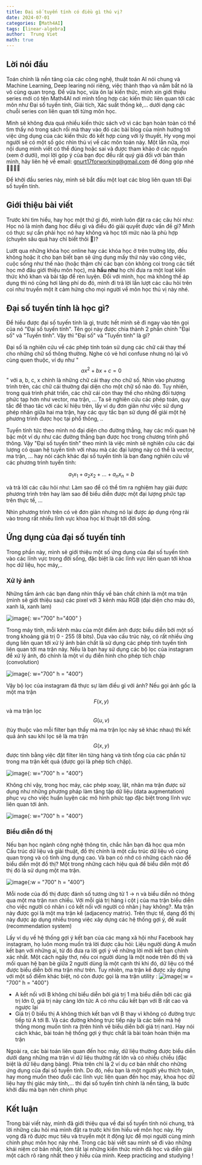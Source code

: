```yaml
---
title: Đại số tuyến tính có điều gì thú vị?  
date: 2024-07-01
categories: [Math4AI]
tags: [linear-algebra]
author:  Trung Viet 
math: true
---
```


## Lời nói đầu 
Toán chính là nền tảng của các công nghệ, thuật toán AI nói chung và Machine Learning, Deep learing nói riêng, việc thành thạo và nắm bắt nó là vô cùng quan trọng. Để vừa học, vừa ôn lại kiến thức, mình xin giới thiệu series mới có tên Math4AI nơi mình tổng hợp các kiến thức liên quan tới các môn như Đại số tuyến tính, Giải tích, Xác suất thống kê,... dưới dạng các chuỗi series con liên quan tới từng môn học. 

Mình sẽ không đưa quá nhiều kiến thức sách vở vì các bạn hoàn toàn có thể tìm thấy nó trong sách rồi mà thay vào đó các bài blog của mình hướng tới việc ứng dụng của các kiến thức đó kết hợp cùng với lý thuyết. Hy vọng mọi người sẽ có một số góc nhìn thú vị về các môn toán này. Một lần nữa, mọi nội dung mình viết có thể đúng hoặc sai và được tham khảo ở các nguồn (xem ở dưới), mọi lời góp ý của bạn đọc đều rất quý giá đối với bản thân mình, hãy liên hệ về email: gnurt17forworking@gmail.com để đóng góp nhé 🥰🥰🥰🥰 

Để khởi đầu series này, mình sẽ bắt đầu một loạt các blog liên quan tới Đại số tuyến tính. 

## Giới thiệu bài viết
Trước khi tìm hiểu, hay học một thứ gì đó, mình luôn đặt ra các câu hỏi như: Học nó là mình đang học điều gì và điều đó giải quyết được vấn đề gì? Mình có thực sự cần phải học nó hay không và học tới mức nào là phù hợp (chuyên sâu quá hay chỉ biết thôi 🤪)? 

Lướt qua những khóa học online hay các khóa học ở trên trường lớp, đều không hoặc ít  cho bạn biết bạn sẽ ứng dụng mấy thứ này vào công việc, cuộc sống như thế nào (hoặc thậm chí các bạn còn không coi trong các tiết học mở đầu giới thiệu môn học), mà **hầu như** họ chỉ đưa ra một loạt kiến thức khô khan và bài tập để rèn luyện. Đối với mình, học mà không thể áp dụng thì nó cũng hơi lãng phí do đó, mình đi trả lời lần lượt các câu hỏi trên coi như truyền một ít cảm hứng cho mọi người về môn học thú vị này nhé.

## Đại số tuyến tính là học gì?

Để hiểu được đại số tuyến tính là gì, trước hết mình sẽ đi ngay vào tên gọi của nó "Đại số tuyến tính". Tên gọi này được chia thành 2 phần chính "Đại số" và "Tuyến tính". Vậy thì "Đại số" và "Tuyến tính" là gì? 

Đại số là nghiên cứu về các phép tính toán sử dụng các chữ cái thay thế cho những chữ số thông thường. Nghe có vẻ hơi confuse nhưng nó lại vô cùng quen thuộc, ví dụ như "$$ax^2 + bx + c = 0$$" với a, b, c, x chính là những chữ cái thay cho chữ số. Nhìn vào phương trình trên, các chữ cái thường đại diện cho một chữ số nào đó. Tuy nhiên, trong quá trình phát triển, các chữ cái còn thay thế cho những đối tượng phức tạp hơn như vector, ma trận, ... Ta sẽ nghiên cứu các phép toán, quy tắc để thao tác với các kí hiệu trên, lấy ví dụ đơn giản như việc sử dụng phép nhân giữa hai ma trận, hay các quy tắc bạn sử dụng để giải một hệ phương trình được học tại phổ thông, .. 


Tuyến tính tức theo mình nó đại diện cho đường thẳng, hay các mối quan hệ bậc một ví dụ như các đường thẳng bạn được học trong chương trình phổ thông. Vậy "Đại số tuyến tính" theo mình là việc mình sẽ nghiên cứu các đại lượng có quan hệ tuyến tính với nhau mà các đại lượng này có thể là vector, ma trận, ... hay nói cách khác đại số tuyến tính là bạn đang nghiên cứu về các phương trình tuyến tính:

$$ a_1x_1 + a_2x_2 + ... + a_nx_n = b $$ 

và trả lời các câu hỏi như: Làm sao để có thể tìm ra nghiệm hay giải được phương trình trên hay làm sao để biểu diễn được một đại lượng phức tạp trên thực tế, ... 

Nhìn phương trình trên có vẻ đơn giản nhưng nó lại được áp dụng rộng rãi vào trong  rất nhiều lĩnh vực khoa học kĩ thuật tới đời sống. 

## Ứng dụng của đại số tuyến tính 
Trong phần này, mình sẽ giới thiệu một số ứng dụng của đại số tuyến tính vào các lĩnh vực trong đời sống, đặc biệt là các lĩnh vực liên quan tới khoa học dữ liệu, học máy,.. 

### Xử lý ảnh 
Những tấm ảnh các bạn đang nhìn thấy về bản chất chính là một ma trận (mình sẽ giới thiệu sau) các pixel với 3 kênh màu RGB (đại diện cho màu đỏ, xanh lá, xanh lam)

![image](/assets/img/math4ai/linear-algebra/intro/pixel-image.png){: w="700" h="400" }

Trong máy tính, mỗi kênh màu của một điểm ảnh được biểu diễn bởi một số trong khoảng giá trị 0 - 255 (8 bits). Dựa vào cấu trúc này, có rất nhiều ứng dụng liên quan tới xử lý ảnh bản chất là sử dụng các phép tính tuyến tính liên quan tới ma trận này. Nếu là bạn hay sử dụng các bộ lọc của instagram để xử lý ảnh, đó chính là một ví dụ điển hình cho phép tích chập (convolution)

![image](/assets/img/math4ai/linear-algebra/intro/clarendon-instagram-filter.jpg){: w="700" h = "400"}

Vậy bộ lọc của instagram đã thực sự làm điều gì với ảnh? Nếu gọi ảnh gốc là một ma trận $$F(x, y)$$ và ma trận lọc $$G(u, v)$$ (tùy thuộc vào mỗi filter bạn thấy mà ma trận lọc này sẽ khác nhau)  thì kết quả ảnh sau khi lọc sẽ là ma trận $$G(x, y)$$ được tính bằng việc đặt filter lên từng hàng và tính tổng của các phần tử trong ma trận kết quả (được gọi là phép tích chập). 

![image](/assets/img/math4ai/linear-algebra/intro/multiply-matrices.jpg){: w="700" h = "400"}

Không chỉ vậy, trong học máy, các phép xoay, lật, nhân ma trận được sử dụng như những phương pháp làm tăng tập dữ liệu (data augmentation) phục vụ cho việc huấn luyện các mô hình phức tạp đặc biệt trong lĩnh vực liên quan tới ảnh.  

![image](/assets/img/math4ai/linear-algebra/intro/data-augmentation.png){: w="700" h = "400"}


### Biểu diễn đồ thị 
Nếu bạn học ngành công nghệ thông tin, chắc hẳn bạn đã học qua môn Cấu trúc dữ liệu và giải thuật, đồ thị chính là một cấu trúc dữ liệu vô cùng quan trọng và có tính ứng dụng cao. Và bạn có nhớ có những cách nào để biểu diễn một đồ thị? Một trong những cách hiệu quả để biểu diễn một đồ thị đó là sử dụng một ma trận. 

![image](/assets/img/math4ai/linear-algebra/intro/adj-matrix.jpg){:w = "700" h = "400"}

Mỗi node của đồ thị được đánh số tương ứng từ 1 -> n và biểu diễn nó thông qua một ma trận nxn chiều. Với mỗi giá trị hàng i cột j của ma trận biểu diễn cho việc người có nhãn i có kết nối với người có nhãn j hay không?. Ma trận này được gọi là một ma trận kề (adjacency matrix). Trên thực tế, dạng đồ thị này được áp dụng nhiều trong việc xây dựng các hệ thống gợi ý, đề xuất (recommendation system)

Lấy ví dụ về hệ thống gợi ý kết bạn của các mạng xã hội như Facebook hay instagram, họ luôn mong muốn trả lời được câu hỏi: Liệu người dùng A muốn kết bạn với những ai, từ đó đưa ra lời gợi ý về những lời mời kết bạn chính xác nhất. Một cách ngây thơ, nếu coi người dùng là một node trên đồ thị và mối quan hệ bạn bè giữa 2 người dùng là một cạnh thì khi đó, dữ liệu có thể được biểu diễn bởi ma trận như trên. Tuy nhiên, ma trận kề được xây dựng với một số điểm khác biệt, nó còn được gọi là ma trận utility : 
![image](/assets/img/math4ai/linear-algebra/intro/utility-matrix.jpg){:w = "700" h = "400"}

- A kết nối với B không chỉ biểu diễn bởi giá trị 1 mà biểu diễn bởi các giá trị lớn 0, giá trị này càng lớn tức A có nhu cầu kết bạn với B rất cao và ngược lại 
- Giá trị 0 biểu thị A không thích kết bạn với B thay vì không có đường trực tiếp từ A tới B. Và các đường không trực tiếp này là các biến mà hệ thống mong muốn tính ra (trên hình vẽ biểu diễn bởi giá trị nan). Hay nói cách khác, bài toán hệ thống gợi ý thực chất là bài toán hoàn thiện ma trận

Ngoài ra, các bài toán liên quan đến học máy, dữ liệu thường được biểu diễn dưới dạng những ma trận vì dữ liệu thường rất lớn và có nhiều chiều (đặc biệt là dữ liệu dạng bảng). Phía trên chỉ là 2 ví dụ cơ bản nhất cho những ứng dụng của đại số tuyến tính. Do đó, nếu bạn là một người yêu thích toán, hay mong muốn theo đuổi các lĩnh vực liên quan đến học máy, khoa học dữ liệu hay thị giác máy tính,... thì đại số tuyến tính chính là nền tảng, là bước khởi đầu mà bạn nên chinh phục 

## Kết luận 
Trong bài viết này, mình đã giới thiệu qua về đại số tuyến tính nói chung, trả lời những câu hỏi mà mình đặt ra trước khi tìm hiểu về môn học này. Hy vọng đã rõ được mục tiêu và truyền một ít động lực để mọi người cùng mình chinh phục môn học này nhé. Trong các bài viết sau mình sẽ đi vào những khái niệm cơ bản nhất, tóm tắt lại những kiến thức mình đã học và diễn giải một cách rõ ràng nhất theo ý hiểu của mình. Keep practicing and studying !
 